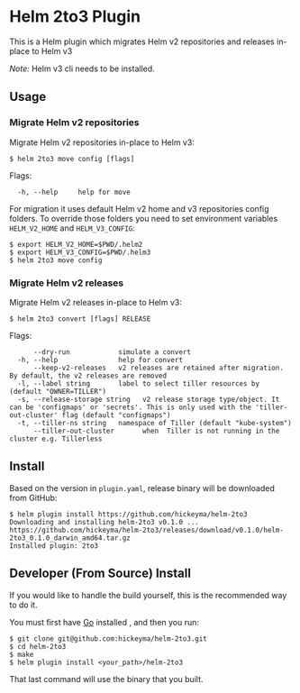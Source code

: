 # Helm 2to3 Plugin

This is a Helm plugin which migrates Helm v2 repositories and releases in-place to Helm v3

*Note:* Helm v3 cli needs to be installed.

## Usage

### Migrate Helm v2 repositories

Migrate Helm v2 repositories in-place to Helm v3:

```console
$ helm 2to3 move config [flags]
```

Flags:

```
  -h, --help     help for move
```

For migration it uses default Helm v2 home and v3 repositories config folders.
To override those folders you need to set environment variables `HELM_V2_HOME` and `HELM_V3_CONFIG`:

```console
$ export HELM_V2_HOME=$PWD/.helm2
$ export HELM_V3_CONFIG=$PWD/.helm3
$ helm 2to3 move config
```

### Migrate Helm v2 releases

Migrate Helm v2 releases in-place to Helm v3:

```console
$ helm 2to3 convert [flags] RELEASE
```

Flags:

```
      --dry-run            simulate a convert
  -h, --help               help for convert
      --keep-v2-releases   v2 releases are retained after migration. By default, the v2 releases are removed
  -l, --label string       label to select tiller resources by (default "OWNER=TILLER")
  -s, --release-storage string   v2 release storage type/object. It can be 'configmaps' or 'secrets'. This is only used with the 'tiller-out-cluster' flag (default "configmaps")
  -t, --tiller-ns string   namespace of Tiller (default "kube-system")
      --tiller-out-cluster       when  Tiller is not running in the cluster e.g. Tillerless
```

## Install

Based on the version in `plugin.yaml`, release binary will be downloaded from GitHub:

```console
$ helm plugin install https://github.com/hickeyma/helm-2to3
Downloading and installing helm-2to3 v0.1.0 ...
https://github.com/hickeyma/helm-2to3/releases/download/v0.1.0/helm-2to3_0.1.0_darwin_amd64.tar.gz
Installed plugin: 2to3
```

## Developer (From Source) Install

If you would like to handle the build yourself, this is the recommended way to do it.

You must first have [Go](http://golang.org) installed , and then you run:

```console
$ git clone git@github.com:hickeyma/helm-2to3.git
$ cd helm-2to3
$ make
$ helm plugin install <your_path>/helm-2to3
```

That last command will use the binary that you built.

